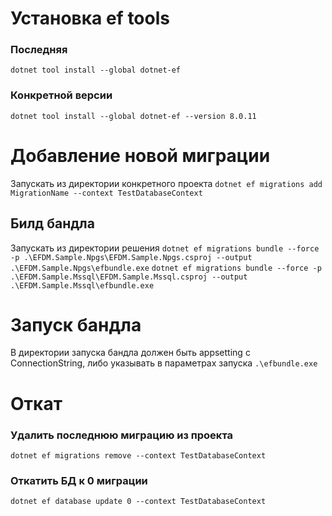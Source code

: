 # Установка ef tools
### Последняя
```dotnet tool install --global dotnet-ef```
### Конкретной версии
```dotnet tool install --global dotnet-ef --version 8.0.11```
# Добавление новой миграции
Запускать из директории конкретного проекта
```dotnet ef migrations add MigrationName --context TestDatabaseContext```
## Билд бандла
Запускать из директории решения
```dotnet ef migrations bundle --force -p .\EFDM.Sample.Npgs\EFDM.Sample.Npgs.csproj --output .\EFDM.Sample.Npgs\efbundle.exe```
```dotnet ef migrations bundle --force -p .\EFDM.Sample.Mssql\EFDM.Sample.Mssql.csproj --output .\EFDM.Sample.Mssql\efbundle.exe```
# Запуск бандла
В директории запуска бандла должен быть appsetting с ConnectionString, либо указывать в параметрах запуска
```.\efbundle.exe```
# Откат
### Удалить последнюю миграцию из проекта
```dotnet ef migrations remove --context TestDatabaseContext```
### Откатить БД к 0 миграции
```dotnet ef database update 0 --context TestDatabaseContext```

